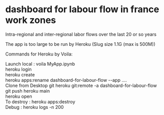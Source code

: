 # dashboard for labour flow in france work zones
 Intra-regional and inter-regional labor flows over the last 20 or so years
 
The app is too large to be run by Heroku (Slug size 1.1G (max is 500M))

Commands for Heroku by Voila:

Launch local : voila MyApp.ipynb<br />
heroku login<br />
heroku create<br />
heroku apps:rename dashboard-for-labour-flow --app ....<br />
Clone from Desktop git
heroku git:remote -a dashboard-for-labour-flow<br />
git push heroku main<br />
heroku open<br />
To destroy : heroku apps:destroy<br />
Debug : heroku logs -n 200<br />  
